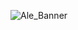 
![Ale_Banner](https://user-images.githubusercontent.com/49631442/226215536-09340194-3c98-4507-85de-33371dc36a55.gif)

